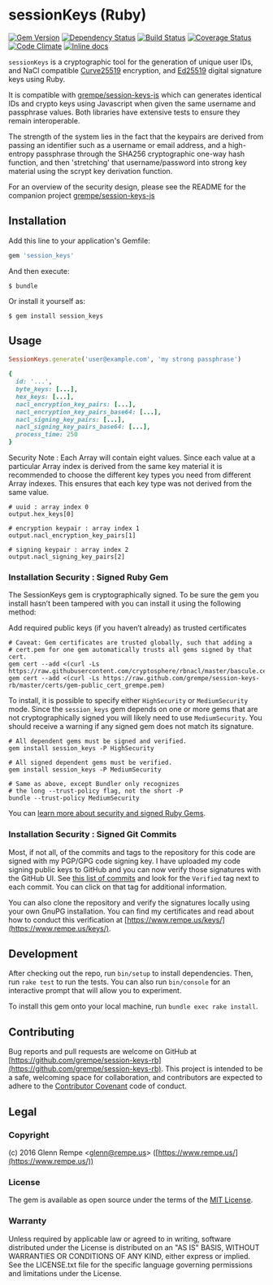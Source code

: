 # sessionKeys (Ruby)

[![Gem Version](https://badge.fury.io/rb/session_keys.svg)](https://badge.fury.io/rb/session_keys)
[![Dependency Status](https://gemnasium.com/badges/github.com/grempe/session-keys-rb.svg)](https://gemnasium.com/github.com/grempe/session-keys-rb)
[![Build Status](https://travis-ci.org/grempe/session-keys-rb.svg?branch=master)](https://travis-ci.org/grempe/session-keys-rb)
[![Coverage Status](https://coveralls.io/repos/github/grempe/session-keys-rb/badge.svg?branch=master)](https://coveralls.io/github/grempe/session-keys-rb?branch=master)
[![Code Climate](https://codeclimate.com/github/grempe/session-keys-rb/badges/gpa.svg)](https://codeclimate.com/github/grempe/session-keys-rb)
[![Inline docs](http://inch-ci.org/github/grempe/session-keys-rb.svg?branch=master)](http://inch-ci.org/github/grempe/session-keys-rb)

`sessionKeys` is a cryptographic tool for the generation of unique user IDs,
and NaCl compatible [Curve25519](https://cr.yp.to/ecdh.html) encryption, and
[Ed25519](http://ed25519.cr.yp.to) digital signature keys using Ruby.

It is compatible with [grempe/session-keys-js](https://github.com/grempe/session-keys-js)
which can generates identical IDs and crypto keys using Javascript when given the
same username and passphrase values. Both libraries have extensive tests to
ensure they remain interoperable.

The strength of the system lies in the fact that the keypairs are derived from passing an identifier such as a username or email address, and a high-entropy passphrase through the SHA256 cryptographic one-way hash function, and then 'stretching' that username/password into strong key material using the scrypt key derivation function.

For an overview of the security design, please see the README for the companion
project [grempe/session-keys-js](https://github.com/grempe/session-keys-js)

## Installation

Add this line to your application's Gemfile:

``` ruby
gem 'session_keys'
```

And then execute:

``` text
$ bundle
```

Or install it yourself as:

``` text
$ gem install session_keys
```

## Usage

``` ruby
SessionKeys.generate('user@example.com', 'my strong passphrase')

{
  id: '...',
  byte_keys: [...],
  hex_keys: [...],
  nacl_encryption_key_pairs: [...],
  nacl_encryption_key_pairs_base64: [...],
  nacl_signing_key_pairs: [...],
  nacl_signing_key_pairs_base64: [...],
  process_time: 250
}

```

Security Note : Each Array will contain eight values. Since each value at a
particular Array index is derived from the same key material it is recommended
to choose the different key types you need from different Array indexes. This
ensures that each key type was not derived from the same value.

```
# uuid : array index 0
output.hex_keys[0]

# encryption keypair : array index 1
output.nacl_encryption_key_pairs[1]

# signing keypair : array index 2
output.nacl_signing_key_pairs[2]
```

### Installation Security : Signed Ruby Gem

The SessionKeys gem is cryptographically signed. To be sure the gem you install hasn’t
been tampered with you can install it using the following method:

Add required public keys (if you haven’t already) as trusted certificates

```
# Caveat: Gem certificates are trusted globally, such that adding a
# cert.pem for one gem automatically trusts all gems signed by that cert.
gem cert --add <(curl -Ls https://raw.githubusercontent.com/cryptosphere/rbnacl/master/bascule.cert)
gem cert --add <(curl -Ls https://raw.github.com/grempe/session-keys-rb/master/certs/gem-public_cert_grempe.pem)
```

To install, it is possible to specify either `HighSecurity` or `MediumSecurity`
mode. Since the `session_keys` gem depends on one or more gems that are not cryptographically
signed you will likely need to use `MediumSecurity`. You should receive a warning
if any signed gem does not match its signature.

``` text
# All dependent gems must be signed and verified.
gem install session_keys -P HighSecurity
```

``` text
# All signed dependent gems must be verified.
gem install session_keys -P MediumSecurity
```

``` text
# Same as above, except Bundler only recognizes
# the long --trust-policy flag, not the short -P
bundle --trust-policy MediumSecurity
```

You can [learn more about security and signed Ruby Gems](http://guides.rubygems.org/security/).

### Installation Security : Signed Git Commits

Most, if not all, of the commits and tags to the repository for this code are
signed with my PGP/GPG code signing key. I have uploaded my code signing public
keys to GitHub and you can now verify those signatures with the GitHub UI.
See [this list of commits](https://github.com/grempe/session-keys-rb/commits/master)
and look for the `Verified` tag next to each commit. You can click on that tag
for additional information.

You can also clone the repository and verify the signatures locally using your
own GnuPG installation. You can find my certificates and read about how to conduct
this verification at [https://www.rempe.us/keys/](https://www.rempe.us/keys/).

## Development

After checking out the repo, run `bin/setup` to install dependencies. Then,
run `rake test` to run the tests. You can also run `bin/console` for an
interactive prompt that will allow you to experiment.

To install this gem onto your local machine, run `bundle exec rake install`.

## Contributing

Bug reports and pull requests are welcome on GitHub at
[https://github.com/grempe/session-keys-rb](https://github.com/grempe/session-keys-rb).
This project is intended to be a safe, welcoming space for collaboration, and
contributors are expected to adhere to the
[Contributor Covenant](http://contributor-covenant.org) code of conduct.

## Legal

### Copyright

(c) 2016 Glenn Rempe <[glenn@rempe.us](mailto:glenn@rempe.us)> ([https://www.rempe.us/](https://www.rempe.us/))

### License

The gem is available as open source under the terms of
the [MIT License](http://opensource.org/licenses/MIT).

### Warranty

Unless required by applicable law or agreed to in writing,
software distributed under the License is distributed on an
"AS IS" BASIS, WITHOUT WARRANTIES OR CONDITIONS OF ANY KIND,
either express or implied. See the LICENSE.txt file for the
specific language governing permissions and limitations under
the License.
